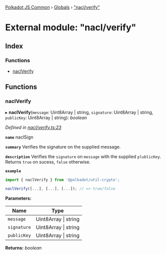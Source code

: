 [Polkadot JS Common](../README.md) › [Globals](../globals.md) › ["nacl/verify"](_nacl_verify_.md)

# External module: "nacl/verify"

## Index

### Functions

* [naclVerify](_nacl_verify_.md#naclverify)

## Functions

###  naclVerify

▸ **naclVerify**(`message`: Uint8Array | string, `signature`: Uint8Array | string, `publicKey`: Uint8Array | string): *boolean*

*Defined in [nacl/verify.ts:23](https://github.com/polkadot-js/common/blob/af56c102/packages/util-crypto/src/nacl/verify.ts#L23)*

**`name`** naclSign

**`summary`** Verifies the signature on the supplied message.

**`description`** 
Verifies the `signature` on `message` with the supplied `plublicKey`. Returns `true` on sucess, `false` otherwise.

**`example`** 
<BR>

```javascript
import { naclVerify } from '@polkadot/util-crypto';

naclVerify([...], [...], [...]); // => true/false
```

**Parameters:**

Name | Type |
------ | ------ |
`message` | Uint8Array &#124; string |
`signature` | Uint8Array &#124; string |
`publicKey` | Uint8Array &#124; string |

**Returns:** *boolean*
